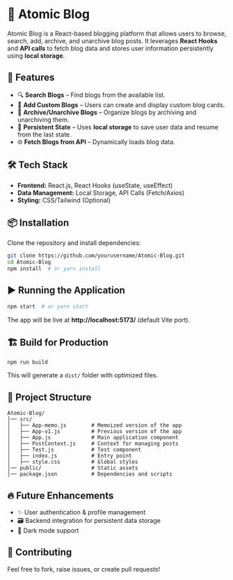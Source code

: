 # 📖 Atomic Blog

Atomic Blog is a React-based blogging platform that allows users to browse, search, add, archive, and unarchive blog posts. It leverages **React Hooks** and **API calls** to fetch blog data and stores user information persistently using **local storage**.

## 🚀 Features

- 🔍 **Search Blogs** – Find blogs from the available list.
- 📝 **Add Custom Blogs** – Users can create and display custom blog cards.
- 📂 **Archive/Unarchive Blogs** – Organize blogs by archiving and unarchiving them.
- 🔄 **Persistent State** – Uses **local storage** to save user data and resume from the last state.
- 🌐 **Fetch Blogs from API** – Dynamically loads blog data.

## 🛠 Tech Stack

- **Frontend:** React.js, React Hooks (useState, useEffect)
- **Data Management:** Local Storage, API Calls (Fetch/Axios)
- **Styling:** CSS/Tailwind (Optional)

## 📦 Installation

Clone the repository and install dependencies:

```sh
git clone https://github.com/yourusername/Atomic-Blog.git
cd Atomic-Blog
npm install  # or yarn install
```

## ▶️ Running the Application

```sh
npm start  # or yarn start
```

The app will be live at **http://localhost:5173/** (default Vite port).

## 🏗 Build for Production

```sh
npm run build
```

This will generate a `dist/` folder with optimized files.

## 📂 Project Structure

```
Atomic-Blog/
│── src/
│   ├── App-memo.js        # Memoized version of the app
│   ├── App-v1.js          # Previous version of the app
│   ├── App.js             # Main application component
│   ├── PostContext.js     # Context for managing posts
│   ├── Test.js            # Test component
│   ├── index.js           # Entry point
│   ├── style.css          # Global styles
│── public/                # Static assets
│── package.json           # Dependencies and scripts

```

## 🔥 Future Enhancements

- ✨ User authentication & profile management
- 🗃️ Backend integration for persistent data storage
- 🌙 Dark mode support

## 🤝 Contributing

Feel free to fork, raise issues, or create pull requests!



